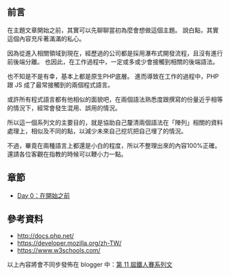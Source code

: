 ## 前言

在主題文章開始之前，其實可以先聊聊當初為麼會想做這個主題。
說白點，其實這個內容充斥著滿滿的私心。

因為從進入相關領域到現在，經歷過的公司都是採用瀑布式開發流程，且沒有進行前後端分離。
也因此，在工作過程中，一定或多或少會接觸到相關的後端語法。

也不知是不是有幸，基本上都是原生PHP底層。
進而導致在工作的過程中，PHP 跟 JS 成了最常接觸到的兩個程式語言。

或許所有程式語言都有他相似的面貌吧，在兩個語法熟悉度跟撰寫的份量近乎相等的情況下，經常會發生混用、誤用的情況。

所以這一個系列文的主要目的，就是協助自己釐清兩個語法在「陣列」相關的資料處理上，相似及不同的點，以減少未來自己挖坑把自己埋了的情況。

不過，畢竟在兩種語言上都還是小白的程度，所以不整理出來的內容100%正確。還請各位客觀在指教的時候可以鞭小力一點。

## 章節

* [Day 0：在開始之前](https://blog.hinahina.tw/2019/09/11-day-0.html)
<!-- * Day 1：關於那個array
* Day 2：是時候驗明正身
* Day 3：現在是算術時間
* Day 4：前言
* Day 5：前言
* Day 6：前言
* Day 7：前言
* Day 8：前言
* Day 9：前言
* Day 10：前言
* Day 11：前言
* Day 12：前言
* Day 13：前言
* Day 14：前言
* Day 15：前言
* Day 16：前言
* Day 17：前言
* Day 18：前言
* Day 19：前言
* Day 20：前言
* Day 21：前言
* Day 22：前言
* Day 23：前言
* Day 24：前言
* Day 25：前言
* Day 26：前言
* Day 27：前言
* Day 28：前言
* Day 29：前言
* Day 30：前言 -->

<!-- 1. is array
2. length
3. for / for...in / for...of
4. while / do while
5. break / continue
6. forEach
7. push
8. pop
9. shift
10. unshift
11. indexOf
12. lastIndexOf
13. some
14. every
15. slice
16. splice
17. sort
18. reverse
19. reduce
20. reduceRight
21. join
22. filter
23. map
24. concat
25. find / findIndex
26. fill
27. include
28. keys() (object)
29. values() (object) -->

## 參考資料

+ http://docs.php.net/
+ https://developer.mozilla.org/zh-TW/
+ https://www.w3schools.com/

以上內容將會不同步發佈在 blogger 中：[第 11 屆鐵人賽系列文](https://blog.hinahina.tw/search/label/2020%20%E9%90%B5%E4%BA%BA%E8%B3%BD)